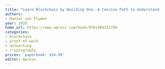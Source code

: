 ```yaml
---
title: "Learn Blockchain by Building One: A Concise Path to Understanding Cryptocurrencies"
authors:
- Daniel van Flymen
year: 2020
home_url: https://www.apress.com/book/9781484251706
categories:
- blockchain
- proof-of-work
- networking
- cryptography
prices: 'paperbook: $34.99'
editor: Apress
---
```

